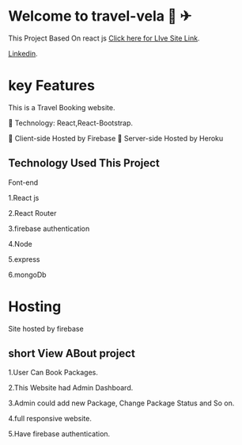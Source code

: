# Welcome to travel-vela 🧳 ✈

This Project Based On react js [Click here for LIve Site Link](https://travel-vela.web.app/).

[Linkedin](https://www.linkedin.com/in/masudtalukdar/).

# key Features

This is a Travel Booking website.

 Technology: React,React-Bootstrap.

 Client-side Hosted by Firebase
 Server-side Hosted by Heroku

## Technology Used This Project

Font-end

1.React js

2.React Router

3.firebase authentication

4.Node

5.express

6.mongoDb

# Hosting

Site hosted by firebase

## short View ABout project

1.User Can Book Packages.

2.This Website had Admin Dashboard.

3.Admin could add new Package, Change Package Status and So on.

4.full responsive website.

5.Have firebase authentication.

